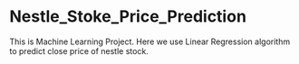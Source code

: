 # Nestle_Stoke_Price_Prediction
This is Machine Learning Project. Here we use Linear Regression algorithm to predict close price of nestle stock.
